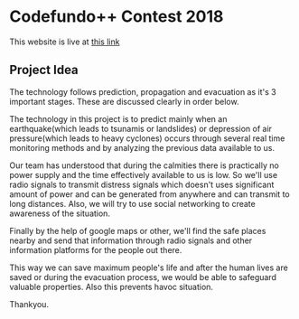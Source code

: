 # Codefundo++ Contest 2018
This website is live at [this link](https://teamrg.azurewebsites.net/ "Disaster Management")
## Project Idea

The technology follows prediction, propagation and evacuation as it's 3 important stages. These are discussed clearly in order below.

  The technology in this project is to predict mainly when an earthquake(which leads to tsunamis or landslides) or depression of air pressure(which leads to heavy cyclones) occurs through several real time monitoring methods and by analyzing the previous data available to us.
  
  Our team has understood that during the calmities there is practically no power supply and the time effectively available to us is low. So we'll use radio signals to transmit distress signals which doesn't uses significant amount of power and can be generated from anywhere and can transmit to long distances. Also, we will try to use social networking to create awareness of the situation.
  
  Finally by the help of google maps or other, we'll find the safe places nearby and send that information through radio signals and other information platforms for the people out there.
  
  This way we can save maximum people's life and after the human lives are saved or during the evacuation process, we would be able to safeguard valuable properties. Also this prevents havoc situation.
  
  Thankyou.
